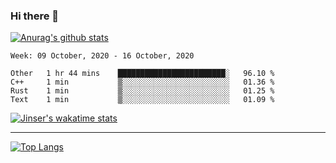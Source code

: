 ### Hi there 👋

[![Anurag's github stats](https://github-readme-stats.vercel.app/api?username=jinserrr&show_icons=true)](https://github.com/anuraghazra/github-readme-stats)


<!--START_SECTION:waka-->
```text
Week: 09 October, 2020 - 16 October, 2020

Other   1 hr 44 mins    ████████████████████████░   96.10 % 
C++     1 min           ▒░░░░░░░░░░░░░░░░░░░░░░░░   01.36 % 
Rust    1 min           ▒░░░░░░░░░░░░░░░░░░░░░░░░   01.25 % 
Text    1 min           ▒░░░░░░░░░░░░░░░░░░░░░░░░   01.09 % 
```
<!--END_SECTION:waka-->

[![Jinser's wakatime stats](https://github-readme-stats.vercel.app/api/wakatime?username=jinser)](https://github.com/anuraghazra/github-readme-stats)

***

[![Top Langs](https://github-readme-stats.vercel.app/api/top-langs/?username=jinserrr)](https://github.com/anuraghazra/github-readme-stats)
